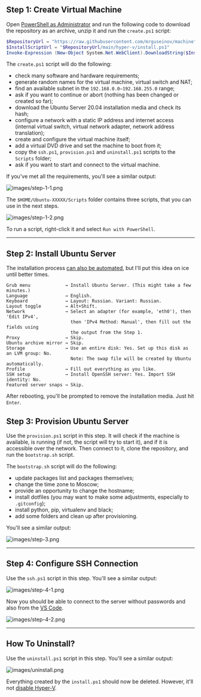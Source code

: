 ## Step 1: Create Virtual Machine

Open [PowerShell as Administrator](https://www.top-password.com/blog/5-ways-to-run-powershell-as-administrator-in-windows-10/) and run the following code to download the repository as an archive, unzip it and run the `create.ps1` script:

```powershell
$RepositoryUrl = "https://raw.githubusercontent.com/mrguseinov/machine"
$InstallScriptUrl = "$RepositoryUrl/main/hyper-v/install.ps1"
Invoke-Expression (New-Object System.Net.WebClient).DownloadString($InstallScriptUrl)
```

The `create.ps1` script will do the following:

- check many software and hardware requirements;
- generate random names for the virtual machine, virtual switch and NAT;
- find an available subnet in the `192.168.0.0–192.168.255.0` range;
- ask if you want to continue or abort (nothing has been changed or created so far);
- download the Ubuntu Server 20.04 installation media and check its hash;
- configure a network with a static IP address and internet access (internal virtual switch, virtual network adapter, network address translation);
- create and configure the virtual machine itself;
- add a virtual DVD drive and set the machine to boot from it;
- copy the `ssh.ps1`, `provision.ps1` and `uninstall.ps1` scripts to the `Scripts` folder;
- ask if you want to start and connect to the virtual machine.

If you've met all the requirements, you'll see a similar output:

![images/step-1-1.png](images/step-1-1.png)

The `$HOME/Ubuntu-XXXXX/Scripts` folder contains three scripts, that you can use in the next steps.

![images/step-1-2.png](images/step-1-2.png)

To run a script, right-click it and select `Run with PowerShell`.

---

## Step 2: Install Ubuntu Server

The installation process [can also be automated](https://askubuntu.com/q/1293460), but I'll put this idea on ice until better times.

```
Grub menu             → Install Ubuntu Server. (This might take a few minutes.)
Language              → English.
Keyboard              → Layout: Russian. Variant: Russian.
Layout toggle         → Alt+Shift.
Network               → Select an adapter (for example, 'eth0'), then 'Edit IPv4',
                        then 'IPv4 Method: Manual', then fill out the fields using
                        the output from the Step 1.
Proxy                 → Skip.
Ubuntu archive mirror → Skip.
Storage               → Use an entire disk: Yes. Set up this disk as an LVM group: No.
                        Note: The swap file will be created by Ubuntu automatically.
Profile               → Fill out everything as you like.
SSH setup             → Install OpenSSH server: Yes. Import SSH identity: No.
Featured server snaps → Skip.
```

After rebooting, you'll be prompted to remove the installation media. Just hit `Enter`.

## Step 3: Provision Ubuntu Server

Use the `provision.ps1` script in this step. It will check if the machine is available, is running (if not, the script will try to start it), and if it is accessible over the network. Then connect to it, clone the repository, and run the `bootstrap.sh` script.

The `bootstrap.sh` script will do the following:

- update packages list and packages themselves;
- change the time zone to Moscow;
- provide an opportunity to change the hostname;
- install dotfiles (you may want to make some adjustments, especially to `.gitconfig`);
- install python, pip, virtualenv and black;
- add some folders and clean up after provisioning.

You'll see a similar output:

![images/step-3.png](images/step-3.png)

---

## Step 4: Configure SSH Connection

Use the `ssh.ps1` script in this step. You'll see a similar output:

![images/step-4-1.png](images/step-4-1.png)

Now you should be able to connect to the server without passwords and also from the [VS Code](https://code.visualstudio.com/docs/remote/ssh).

![images/step-4-2.png](images/step-4-2.png)

---

## How To Uninstall?

Use the `uninstall.ps1` script in this step. You'll see a similar output:

![images/uninstall.png](images/uninstall.png)

Everything created by the `install.ps1` should now be deleted. However, it'll not [disable Hyper-V](https://petri.com/how-to-disable-hyper-v-completely-in-windows-10).
